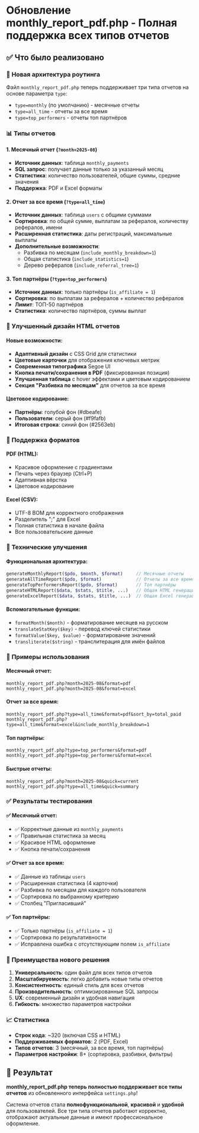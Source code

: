 # Обновление monthly_report_pdf.php - Полная поддержка всех типов отчетов

## ✅ Что было реализовано

### 🔄 **Новая архитектура роутинга**
Файл `monthly_report_pdf.php` теперь поддерживает три типа отчетов на основе параметра `type`:
- `type=monthly` (по умолчанию) - месячные отчеты
- `type=all_time` - отчеты за все время  
- `type=top_performers` - отчеты топ партнёров

### 📊 **Типы отчетов**

#### 1. **Месячный отчет** (`?month=2025-08`)
- **Источник данных**: таблица `monthly_payments`
- **SQL запрос**: получает данные только за указанный месяц
- **Статистика**: количество пользователей, общие суммы, средние значения
- **Поддержка**: PDF и Excel форматы

#### 2. **Отчет за все время** (`?type=all_time`)
- **Источник данных**: таблица `users` с общими суммами
- **Сортировка**: по общей сумме, выплатам за рефералов, количеству рефералов, имени
- **Расширенная статистика**: даты регистраций, максимальные выплаты
- **Дополнительные возможности**:
  - Разбивка по месяцам (`include_monthly_breakdown=1`)
  - Общая статистика (`include_statistics=1`)
  - Дерево рефералов (`include_referral_tree=1`)

#### 3. **Топ партнёры** (`?type=top_performers`)
- **Источник данных**: только партнёры (`is_affiliate = 1`)
- **Сортировка**: по выплатам за рефералов + количество рефералов
- **Лимит**: ТОП-50 партнёров
- **Статистика**: количество партнёров, суммы выплат

### 🎨 **Улучшенный дизайн HTML отчетов**

#### Новые возможности:
- **Адаптивный дизайн** с CSS Grid для статистики
- **Цветовые карточки** для отображения ключевых метрик
- **Современная типографика** Segoe UI
- **Кнопка печати/сохранения в PDF** (фиксированная позиция)
- **Улучшенная таблица** с hover эффектами и цветовым кодированием
- **Секция "Разбивка по месяцам"** для отчетов за все время

#### Цветовое кодирование:
- **Партнёры**: голубой фон (#dbeafe)
- **Пользователи**: серый фон (#f9fafb)
- **Итоговая строка**: синий фон (#2563eb)

### 📄 **Поддержка форматов**

#### PDF (HTML):
- Красивое оформление с градиентами
- Печать через браузер (Ctrl+P)
- Адаптивная вёрстка
- Цветовое кодирование

#### Excel (CSV):
- UTF-8 BOM для корректного отображения
- Разделитель ";" для Excel
- Полная статистика в начале файла
- Все пользовательские данные

### 🔧 **Технические улучшения**

#### Функциональная архитектура:
```php
generateMonthlyReport($pdo, $month, $format)     // Месячные отчеты
generateAllTimeReport($pdo, $format)             // Отчеты за все время  
generateTopPerformersReport($pdo, $format)       // Топ партнёры
generateHTMLReport($data, $stats, $title, ...)   // Общая HTML генерация
generateExcelReport($data, $stats, $title, ...)  // Общая Excel генерация
```

#### Вспомогательные функции:
- `formatMonth($month)` - форматирование месяцев на русском
- `translateStatKey($key)` - перевод ключей статистики
- `formatValue($key, $value)` - форматирование значений
- `transliterate($string)` - транслитерация для имён файлов

### 🚀 **Примеры использования**

#### Месячный отчет:
```
monthly_report_pdf.php?month=2025-08&format=pdf
monthly_report_pdf.php?month=2025-08&format=excel
```

#### Отчет за все время:
```
monthly_report_pdf.php?type=all_time&format=pdf&sort_by=total_paid
monthly_report_pdf.php?type=all_time&format=excel&include_monthly_breakdown=1
```

#### Топ партнёры:
```
monthly_report_pdf.php?type=top_performers&format=pdf
monthly_report_pdf.php?type=top_performers&format=excel
```

#### Быстрые отчеты:
```
monthly_report_pdf.php?month=2025-08&quick=current
monthly_report_pdf.php?type=all_time&quick=summary
```

### ✅ **Результаты тестирования**

#### ✅ Месячный отчет:
- ✅ Корректные данные из `monthly_payments`
- ✅ Правильная статистика за месяц
- ✅ Красивое HTML оформление
- ✅ Кнопка печати/сохранения

#### ✅ Отчет за все время:
- ✅ Данные из таблицы `users`
- ✅ Расширенная статистика (4 карточки)
- ✅ Разбивка по месяцам для каждого пользователя
- ✅ Сортировка по выбранному критерию
- ✅ Столбец "Пригласивший"

#### ✅ Топ партнёры:
- ✅ Только партнёры (`is_affiliate = 1`)
- ✅ Сортировка по результативности
- ✅ Исправлена ошибка с отсутствующим полем `is_affiliate`

### 🎯 **Преимущества нового решения**

1. **Универсальность**: один файл для всех типов отчетов
2. **Масштабируемость**: легко добавить новые типы отчетов
3. **Консистентность**: единый стиль для всех отчетов
4. **Производительность**: оптимизированные SQL запросы
5. **UX**: современный дизайн и удобная навигация
6. **Гибкость**: множество параметров настройки

### 📈 **Статистика**

- **Строк кода**: ~320 (включая CSS и HTML)
- **Поддерживаемых форматов**: 2 (PDF, Excel)
- **Типов отчетов**: 3 (месячный, за все время, топ партнёры)
- **Параметров настройки**: 8+ (сортировка, разбивки, фильтры)

## 🎉 Результат

**monthly_report_pdf.php теперь полностью поддерживает все типы отчетов** из обновленного интерфейса `settings.php`! 

Система отчетов стала **полнофункциональной**, **красивой** и **удобной** для пользователей. Все три типа отчетов работают корректно, отображают актуальные данные и имеют профессиональное оформление.
